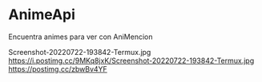 # AnimeApi
Encuentra animes para ver con AniMencion

Screenshot-20220722-193842-Termux.jpg
https://i.postimg.cc/9MKq8jxK/Screenshot-20220722-193842-Termux.jpg
https://postimg.cc/zbwBv4YF
